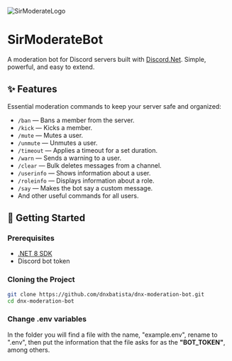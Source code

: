 ![SirModerateLogo](https://images-ext-1.discordapp.net/external/2t-bK2cYRnJwJkt6hGuwvsdpd1ex6nX7-KQ-qyV_ALg/%3Fsize%3D128/https/cdn.discordapp.com/avatars/1374872596386152448/c7bb689203f50a92622f534e904278c1.png?format=webp&quality=lossless&width=160&height=160)

# SirModerateBot

A moderation bot for Discord servers built with [Discord.Net](https://github.com/discord-net/Discord.Net). Simple, powerful, and easy to extend.

## ✨ Features

Essential moderation commands to keep your server safe and organized:

- `/ban` — Bans a member from the server.
- `/kick` — Kicks a member.
- `/mute` — Mutes a user.
- `/unmute` — Unmutes a user.
- `/timeout` — Applies a timeout for a set duration.
- `/warn` — Sends a warning to a user.
- `/clear` — Bulk deletes messages from a channel.
- `/userinfo` — Shows information about a user.
- `/roleinfo` — Displays information about a role.
- `/say` — Makes the bot say a custom message.
- And other useful commands for all users.

## 🚀 Getting Started

### Prerequisites

- [.NET 8 SDK](https://dotnet.microsoft.com/download)
- Discord bot token

### Cloning the Project

```bash
git clone https://github.com/dnxbatista/dnx-moderation-bot.git
cd dnx-moderation-bot
```
### Change .env variables
In the folder you will find a file with the name, "example.env", rename to ".env", then put the information that the file asks for as the **"BOT_TOKEN"**, among others.
